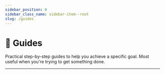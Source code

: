 ```yaml
---
sidebar_position: 0
sidebar_class_name: sidebar-item--root
slug: /guides
---
```


# 🎯 Guides

Practical step-by-step guides to help you achieve a specific goal. Most useful when you're trying to get something done.

---
